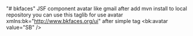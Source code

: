 "# bkfaces" 
JSF component avatar like gmail
after add mvn install to local repository you can use this taglib for use avatar
xmlns:bk="http://www.bkfaces.org/ui"
after simple tag
  <bk:avatar value="SB"  />
